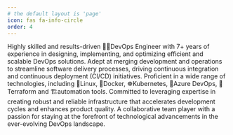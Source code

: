 ```yaml
---
# the default layout is 'page'
icon: fas fa-info-circle
order: 4
---
```


Highly skilled and results-driven 👨‍💻DevOps Engineer with 7+ years of experience in designing, implementing, and optimizing efficient and scalable DevOps solutions. Adept at merging development and operations to streamline software delivery processes, driving continuous integration and continuous deployment (CI/CD) initiatives. Proficient in a wide range of technologies, including 🐧Linux, 🐳Docker, ☸️Kubernetes, 🚀Azure DevOps, 🤖Terraform and 🏗️automation tools. Committed to leveraging expertise in creating robust and reliable infrastructure that accelerates development cycles and enhances product quality. A collaborative team player with a passion for staying at the forefront of technological advancements in the ever-evolving DevOps landscape.
